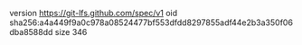 version https://git-lfs.github.com/spec/v1
oid sha256:a4a449f9a0c978a08524477bf553dfdd8297855adf44e2b3a350f06dba8588dd
size 346
